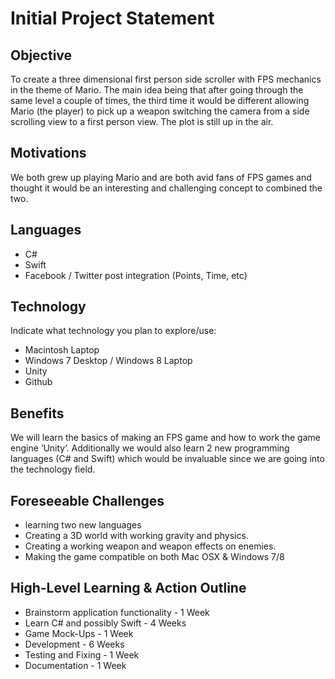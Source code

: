 # Initial Project Statement

## Objective
To create a three dimensional first person side scroller with FPS mechanics in the theme of Mario. The main idea being that after going through the same level a couple of times, the third time it would be different allowing Mario (the player) to pick up a weapon switching the camera from a side scrolling view to a first person view. The plot is still up in the air.

## Motivations
We both grew up playing Mario and are both avid fans of FPS games and thought it would be an interesting and challenging concept to combined the two.

## Languages
* C#
* Swift
* Facebook / Twitter post integration (Points, Time, etc)

## Technology
Indicate what technology you plan to explore/use:
 * Macintosh Laptop
 * Windows 7 Desktop / Windows 8 Laptop
 * Unity
 * Github

## Benefits
We will learn the basics of making an FPS game and how to work the game engine ‘Unity’. Additionally we would also learn 2 new programming languages (C# and Swift) which would be invaluable since we are going into the technology field.

## Foreseeable Challenges
* learning two new languages
* Creating a 3D world with working gravity and physics.
* Creating a working weapon and weapon effects on enemies.
* Making the game compatible on both Mac OSX & Windows 7/8

## High-Level Learning & Action Outline
 * Brainstorm application functionality - 1 Week
 * Learn C# and possibly Swift - 4 Weeks
 * Game Mock-Ups - 1 Week
 * Development - 6 Weeks
 * Testing and Fixing - 1 Week
 * Documentation - 1 Week
